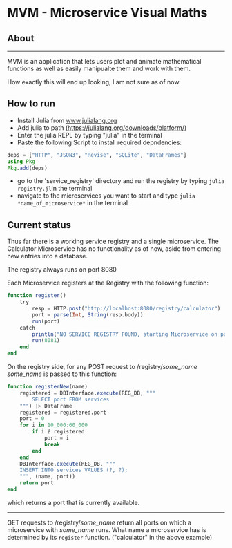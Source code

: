 # MVM - Microservice Visual Maths



## About
---
 MVM is an application that lets users plot and animate mathematical functions as well as easily manipualte them and work with them.

 How exactly this will end up looking, I am not sure as of now.

 ## How to run
 - Install Julia from www.julialang.org
 - Add julia to path (https://julialang.org/downloads/platform/)
 - Enter the julia REPL by typing "julia" in the terminal
 - Paste the following Script to install required depndencies:
 ```Julia
deps = ["HTTP", "JSON3", "Revise", "SQLite", "DataFrames"]
using Pkg
Pkg.add(deps)
 ```
 - go to the 'service_registry' directory and run the registry by typing ```julia registry.jl```in the terminal
 - navigate to the microservices you want to start and type ```julia *name_of_microservice*``` in the terminal

## Current status
Thus far there is a working service registry and a single microservice.
The Calculator Microservice has no functionality as of now, aside from entering new entries into a database.

The registry always runs on port 8080

Each Microservice registers at the Registry with the following function:
```Julia
function register()
    try
        resp = HTTP.post("http://localhost:8080/registry/calculator")
        port = parse(Int, String(resp.body))
        run(port)
    catch
        println("NO SERVICE REGISTRY FOUND, starting Microservice on port 8081")
        run(8081)
    end
end
```

On the registry side, for any POST request to /registry/*some_name*
*some_name* is passed to this function:

```Julia
function registerNew(name)
    registered = DBInterface.execute(REG_DB, """
        SELECT port FROM services
    """) |> DataFrame
    registered = registered.port
    port = 0
    for i in 10_000:60_000
        if i ∉ registered
            port = i
            break
        end
    end
    DBInterface.execute(REG_DB, """
    INSERT INTO services VALUES (?, ?);
    """, (name, port))
    return port
end
```
which returns a port that is currently available.

---
GET requests to /registry/*some_name* return all ports on which a microservice with *some_name* runs. What name a microservice has is determined by its ```register``` function. ("calculator" in the above example)